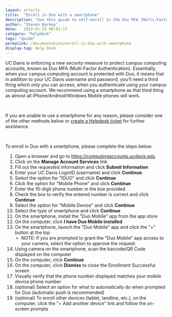 ```yaml
---
layout: article
title:  "Enroll in Duo with a smartphone"
description: "Use this guide to self-enroll in the Duo MFA (Multi-Factor Authentication) service used on campus with a smartphone."
author: "Steven Barkey"
date:   2019-01-25 08:01:17
category: "helpdesk"
tags: "guide"
permalink: /documentation/enroll-in-duo-with-smartphone
display-tag: Help Desk
---
```


<p>UC Davis is enforcing a new security measure to protect campus computing accounts, known as Duo MFA (Multi-Factor Authentication).  Essentially, when your campus computing account is protected with Duo, it means that in addition to your UC Davis username and password, you’ll need a third thing which only you can access, when you authenticate using your campus computing account.  We recommend using a smartphone as that third thing as almost all iPhone/Android/Windows Mobile phones will work.</p>
<br />
<p>If you are unable to use a smartphone for any reason, please consider one of the other methods below or <a class="external-link" href="https://computing.caes.ucdavis.edu/documentation/help-desk-ticket" target="_parent">create a Helpdesk ticket</a> for further assistance.</p>
<br />
<p>To enroll in Duo with a smartphone, please complete the steps below:</p>
<ol style="PADDING-LEFT: 30px">
  <li>Open a browser and go to <a class="external-link" href="https://computingaccounts.ucdavis.edu" target="_blank">https://computingaccounts.ucdavis.edu</a></li>
  <li>Click on the <b>Manage Account Services</b> link</li>
  <li>Fill out the requested information and click <b>Submit Information</b></li>
  <li>Enter your UC Davis LoginID (username) and click <b>Continue</b></li>
  <li>Select the option for "IDUO" and click <b>Continue</b></li>
  <li>Click the option for "Mobile Phone" and click <b>Continue</b></li>
  <li>Enter the 10-digit phone number in the box provided</li>
  <li>Check the box to verify the entered number is correct and click <b>Continue</b></li>
  <li>Select the option for "Mobile Device" and click <b>Continue</b></li>
  <li>Select the type of smartphone and click <b>Continue</b></li>
  <li>On the smartphone, install the "Duo Mobile" app from the app store</li>
  <li>On the computer, click <b>I have Duo Mobile installed</b></li>
  <li>On the smartphone, launch the "Duo Mobile" app and click the "+" button at the top
    <ul style="PADDING-LEFT: 20px">
      <li>NOTE: If you are prompted to grant the "Duo Mobile" app access to your camera, select the option to approve the request.</li>
    </ul>
  </li>
  <li>Using camera on the smartphone, scan the barcode/QR Code displayed on the computer</li>
  <li>On the computer, click <b>Continue</b></li>
  <li>On the computer, click <b>Dismiss</b> to close the Enrollment Successful screen</li>
  <li>Visually verify that the phone number displayed matches your mobile device phone number</li>
  <li>(optional) Select an option for what to automatically do when prompted for Duo (automatic push is recommended)</li>
  <li>(optional) To enroll other devices (tablet, landline, etc.), on the computer, click the "+ Add another device" link and follow the on-screen prompts</li>
</ol>
